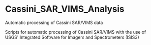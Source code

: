 # Cassini_SAR_VIMS_Analysis
Automatic processing of Cassini SAR/VIMS data


Scripts for automatic processing of Cassini SAR/VIMS with the use of USGS' Integrated Software for Imagers and Spectrometers (ISIS3)
